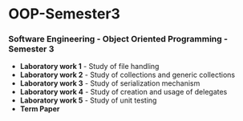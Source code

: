 # OOP-Semester3
### Software Engineering - Object Oriented Programming - Semester 3

* **Laboratory work 1** - Study of file handling
* **Laboratory work 2** - Study of collections and generic collections
* **Laboratory work 3** - Study of serialization mechanism
* **Laboratory work 4** - Study of creation and usage of delegates
* **Laboratory work 5** - Study of unit testing
* **Term Paper**
